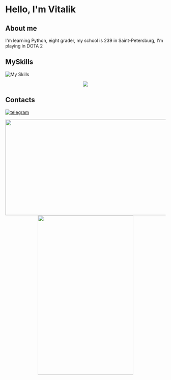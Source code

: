 # Hello, I'm Vitalik 
## About me
I'm learning Python, eight grader, my school is 239 in Saint-Petersburg, I'm playing in DOTA 2
## MySkills
![My Skills](https://go-skill-icons.vercel.app/api/icons?i=py,github,pycharm)
<p align="center">
    <img align='center' src="https://leetcard.jacoblin.cool/JacobLinCool?theme=light&font=Cookie"/>

</p>



## Contacts

[![telegram](https://img.shields.io/badge/telegram-%2326A5E4.svg?&style=for-the-badge&logo=telegram&logoColor=white)](https://t.me/tereshchenko_vitalik)




<div align="center">
  <img src="https://media.giphy.com/media/dWesBcTLavkZuG35MI/giphy.gif" width="600" height="300"/>
</div>




<div id="header" align="center">
  <img src="https://i.giphy.com/media/v1.Y2lkPTc5MGI3NjExY2g5dno0ZHkwdnhmeDE5NHYwNHZydnd0N3RkOXJjb2twY3FkcWo4eCZlcD12MV9pbnRlcm5hbF9naWZfYnlfaWQmY3Q9Zw/KfMgXkdenBIecRkDRt/giphy-downsized-large.gif" width="300" height = "500"/>
</div>
